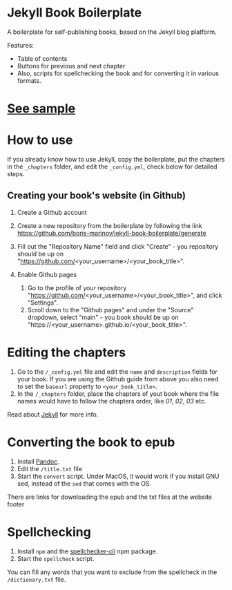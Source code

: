 Jekyll Book Boilerplate
===

A boilerplate for self-publishing books, based on the Jekyll blog platform.

Features:
- Table of contents
- Buttons for previous and next chapter
- Also, scripts for spellchecking the book and for converting it in various formats.

[See sample](https://boris-marinov.github.io/jekyll-book-boilerplate/)
===

How to use
===

If you already know how to use Jekyll, copy the boilerplate, put the chapters in the `_chapters` folder, and edit the `_config.yml`, check below for detailed steps.

Creating your book's website (in Github)
---

1. Create a Github account

2. Create a new repository from the boilerplate by following the link https://github.com/boris-marinov/jekyll-book-boilerplate/generate
3. Fill out the "Repository Name" field and click "Create" - you repository should be up on "https://github.com/<your_username>/<your_book_title>".
4. Enable Github pages
    1. Go to the profile of your repository "https://github.com/<your_username>/<your_book_title>", and click "Settings".
    2. Scroll down to the "Github pages" and under the "Source" dropdown, select "main" - you book should be up on "https://<your_username>.github.io/<your_book_title>".

Editing the chapters
===

1. Go to the `/_config.yml` file and edit the `name` and `description` fields for your book. If you are using the Github guide from above you also need to set the `baseurl` property to `<your_book_title>`.
2. In the `/_chapters` folder, place the chapters of yout book where the file names would have to follow the chapters order, like *01*, *02*, *03* etc.

Read about [Jekyll](https://jekyllrb.com/) for more info.

Converting the book to epub
===

1. Install [Pandoc](https://pandoc.org/).
2. Edit the `/title.txt` file 
3. Start the `convert` script. Under MacOS, it would work if you install GNU sed, instead of the `sed` that comes with the OS. 

There are links for downloading the epub and the txt files at the website footer 

Spellchecking
===

1. Install `npm` and the [spellchecker-cli](https://www.npmjs.com/package/spellchecker-cli) npm package.
2. Start the `spellcheck` script. 

You can fill any words that you want to exclude from the spellcheck in the `/dictionary.txt` file.
